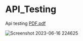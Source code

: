 # API_Testing
Api testing
[PDF.pdf](https://github.com/ahmedanzum23/API_Testing/files/11772446/PDF.pdf)

![Screenshot 2023-06-16 224625](https://github.com/ahmedanzum23/API_Testing/assets/97040030/97d4f259-adef-46f7-b549-412fea8d4043)
